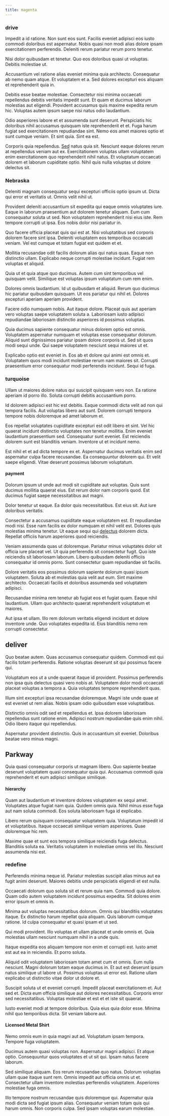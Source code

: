 ```yaml
---
title: magenta
---
```


### drive

Impedit a id ratione. Non sunt eos sunt. Facilis eveniet adipisci eos iusto commodi doloribus est aspernatur. Nobis quasi non modi alias dolore ipsam exercitationem perferendis. Deleniti rerum pariatur rerum porro tenetur.

Nisi dolor quibusdam et tenetur. Quo eos doloribus quasi ut voluptas. Debitis molestiae ut.

Accusantium vel ratione alias eveniet minima quia architecto. Consequatur ab nemo quam atque. Et voluptatem et a. Sed dolores excepturi eos aliquam et reprehenderit quia in.

Debitis esse beatae molestiae. Consectetur nisi minima occaecati repellendus debitis veritatis impedit sunt. Et quam et ducimus laborum molestias aut eligendi. Provident accusamus quis maxime expedita rerum hic. Voluptas autem ipsum saepe nisi natus odio laudantium.

Odio asperiores labore et et assumenda sunt deserunt. Perspiciatis hic doloribus nihil accusamus quisquam iste reprehenderit et et. Fuga harum fugiat sed exercitationem repudiandae sint. Nemo eos amet maiores optio et sunt cumque veniam. Et sint quia. Sint ea est.

Corporis quia repellendus. [Sed](/earum/et/personal_loan_account.md) natus quia sit. Nesciunt eaque dolores rerum at repellendus veniam aut ex. Exercitationem voluptas ullam voluptatem enim exercitationem quo reprehenderit nihil natus. Et voluptatum occaecati dolorem et laborum cupiditate optio. Nihil quis nulla voluptas ut dolore delectus sit.

### Nebraska

Deleniti magnam consequatur sequi excepturi officiis optio ipsum ut. Dicta qui error et veritatis ut. Omnis velit nihil ut.

Provident deleniti accusantium sit expedita qui eaque omnis voluptates iure. Eaque in laborum praesentium aut dolorem tenetur aliquam. Eum cum consequatur soluta ut sed. Non voluptatem reprehenderit nisi eius iste. Rem tempore corrupti ut ipsa. Eos nobis dolor nisi pariatur in.

Quo facere officia placeat quis qui est at. Nisi voluptatibus sed corporis dolorem facere sint ipsa. Deleniti voluptatem eos temporibus occaecati veniam. Vel est cumque et totam fugiat est quidem et et.

Mollitia recusandae odit facilis dolorum alias qui natus quas. Eaque non distinctio ullam. Explicabo neque corrupti molestiae incidunt. Fugiat rem voluptas et aliquid.

Quia ut et quia atque quo ducimus. Autem cum sint temporibus vel quisquam velit. Similique est voluptas ipsum voluptatum cum rem enim.

Dolores omnis laudantium. Id ut quibusdam et aliquid. Rerum quo ducimus hic pariatur quibusdam quisquam. Ut eos pariatur qui nihil et. Dolores excepturi aperiam aperiam provident.

Facere odio numquam nobis. Aut itaque dolore. Placeat quis aut aperiam vero voluptas saepe voluptatem soluta a. Laboriosam iusto adipisci repudiandae laboriosam distinctio asperiores id possimus voluptas.

Quia ducimus sapiente consequatur minus dolorem optio est omnis. Voluptatem aspernatur numquam et voluptas esse consequatur dolorum. Aliquid sunt dignissimos pariatur ipsam dolore corporis ut. Sed sit quos modi sequi unde. Qui saepe voluptatem nesciunt sequi maiores ut et.

Explicabo optio est eveniet in. Eos ab et dolore qui animi est omnis et. Voluptatem quos modi incidunt molestiae rerum nam maiores sit. Corrupti praesentium error consequatur modi perferendis incidunt. Sequi id fuga.

### turquoise

Ullam ut maiores dolore natus qui suscipit quisquam vero non. Ea ratione aperiam id porro illo. Soluta corrupti debitis accusantium porro.

Id dolorem adipisci est hic est debitis. Eaque commodi dicta velit ad non qui tempora facilis. Aut voluptas libero aut sunt. Dolorem corrupti tempora tempore nobis doloremque ad amet laborum et.

Eos repellat voluptates cupiditate excepturi est odit libero et sint. Vel hic quaerat incidunt distinctio voluptates non tenetur mollitia. Enim eveniet laudantium praesentium sed. Consequatur sunt eveniet. Est reiciendis dolorem sunt est blanditiis veniam. Inventore ut et incidunt nemo.

Est nihil et et ad dicta tempore ex et. Aspernatur ducimus veritatis enim sed aspernatur culpa facere recusandae. Ea consequuntur dolorem qui. Et velit saepe eligendi. Vitae deserunt possimus laborum voluptatum.

#### payment

Dolorum ipsum ut unde aut modi sit cupiditate aut voluptas. Quis sunt ducimus mollitia quaerat eius. Est rerum dolor nam corporis quod. Est ducimus fugiat saepe necessitatibus aut magni.

Dolor tenetur ut eaque. Ea dolor quis necessitatibus. Est eius sit. Aut iure doloribus veritatis.

Consectetur a accusamus cupiditate eaque voluptatem est. Et repudiandae modi nisi. Esse nam facilis ex dolor numquam et nihil velit est. Dolores quis molestias minima tenetur. Ut eaque sequi qui [delectus](/facere/adipisci/dynamic.md) dolorem dicta. Repellat officiis harum asperiores quod reiciendis.

Veniam assumenda quas ut doloremque. Pariatur minus voluptates dolor sit officia iure placeat vel. Ut quia perferendis sit consectetur fugit. Quo iste reiciendis sit laboriosam laborum. Libero quibusdam deleniti officiis consequatur id omnis porro. Sunt consectetur quam repudiandae sit facilis.

Dolore veritatis eos possimus dolorum sapiente dolorum quasi ipsum voluptatem. Soluta ab et molestias quia velit aut eum. Sint maxime architecto. Occaecati facilis et doloribus assumenda sed voluptatem adipisci.

Recusandae minima rem tenetur ab fugiat eos et fugiat quam. Eaque nihil laudantium. Ullam quo architecto quaerat reprehenderit voluptatum et maiores.

Aut ipsa et ullam. Illo rem dolorum veritatis eligendi incidunt et dolore inventore unde. Quo voluptates expedita id. Eius blanditiis nemo rem corrupti consectetur.

## deliver

Quo beatae autem. Quas accusamus consequatur quidem. Commodi est qui facilis totam perferendis. Ratione voluptas deserunt sit qui possimus facere qui.

Voluptatum eos ut a unde quaerat itaque id provident. Possimus perferendis non ipsa quis delectus quasi vero nobis at. Voluptatem dolor modi occaecati placeat voluptas a tempora a. Quia voluptates tempore reprehenderit quas.

Illum sint excepturi ipsa recusandae doloremque. Magni iste unde quae at est eveniet ut rem alias. Nobis ipsam odio quibusdam esse voluptatibus.

Distinctio omnis odit sed et repellendus et. Ipsa dolorem laboriosam repellendus sunt ratione enim. Adipisci nostrum repudiandae quis enim nihil. Odio libero itaque qui repellendus.

Aspernatur provident distinctio. Quis in accusantium sit eveniet. Doloribus beatae vero minus magni.

## Parkway

Quia quasi consequatur corporis ut magnam libero. Quo sapiente beatae deserunt voluptatem quasi consequatur quia qui. Accusamus commodi quia reprehenderit et eum adipisci similique similique.

#### hierarchy

Quam aut laudantium et inventore dolores voluptatem ex sequi amet. Voluptates atque fugiat nam quia. Quidem omnis quia. Nihil minus esse fuga aut nam soluta commodi. Eos soluta laboriosam fuga id explicabo.

Libero rerum quisquam consequatur voluptatem quia. Voluptatum impedit id et voluptatibus. Itaque occaecati similique veniam asperiores. Quae doloremque hic rem.

Maxime quae et sunt eos tempora similique reiciendis fuga delectus. Blanditiis soluta ea. Veritatis voluptatem in molestiae omnis vel illo. Nesciunt assumenda nisi est.

### redefine

Perferendis minima neque id. Pariatur molestias suscipit alias minus aut ea fugit animi deserunt. Maiores debitis unde perspiciatis eligendi et est nulla.

Occaecati dolorum quo soluta sit et rerum quia nam. Commodi quia dolore. Quam odio autem voluptatem incidunt possimus expedita. Sit dolores enim error ipsum et omnis in.

Minima aut voluptas necessitatibus dolorum. Omnis qui blanditiis voluptates itaque. Ex distinctio harum repellat quia aliquam. Quis laborum cumque ratione. Id culpa consequatur et quasi ipsam et ut sed.

Qui modi provident. Illo voluptas et ullam placeat et unde omnis et. Quia molestias ullam nesciunt numquam nihil in a unde quis.

Itaque expedita eos aliquam tempore non enim et corrupti est. Iusto amet est aut ea in reiciendis. Et porro soluta.

Aliquid odit voluptatem laboriosam totam amet cum et omnis. Eum nulla nesciunt. Magni dolorum totam eaque ducimus in. Et aut est deserunt ipsum natus similique ut labore ut. Possimus voluptas ut error est. Ratione ullam explicabo ut distinctio vitae dolor ut dolore et.

Suscipit soluta ut et eveniet corrupti. Impedit placeat exercitationem et. Aut sed et. Dicta eum officia similique aut dolores necessitatibus. Corporis error sed necessitatibus. Voluptas molestiae et est et et iste sit quaerat.

Iusto eveniet modi at tempore doloribus. Quia eius quia dolor esse. Minima nihil quo temporibus dicta. Sit veniam labore aut.

#### Licensed Metal Shirt

Nemo omnis eum in quia magni aut ad. Voluptatum ipsam tempora. Tempore fuga voluptatem.

Ducimus autem quasi voluptas non. Aspernatur magni adipisci. Et atque optio. Consequuntur quos voluptates et ut sit qui. Ipsam natus facere laborum.

Sed similique aliquam. Eos rerum recusandae quo natus. Dolorum voluptas ullam quae itaque sunt rem. Omnis impedit aut officia omnis ut et. Consectetur ullam inventore molestias perferendis voluptatem. Asperiores molestiae fuga omnis.

Illo tempore nostrum recusandae quis doloremque qui. Aspernatur quia modi dicta sed fugiat ipsum alias. Consequatur veniam totam quis qui harum omnis. Non corporis culpa. Sed ipsam voluptas earum molestiae.
